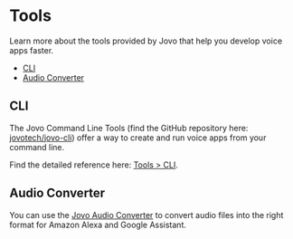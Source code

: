 # Tools

Learn more about the tools provided by Jovo that help you develop voice apps faster.

* [CLI](#cli)
* [Audio Converter](#audio-converter)

## CLI

The Jovo Command Line Tools (find the GitHub repository here: [jovotech/jovo-cli](https://github.com/jovotech/jovo-cli)) offer a way to create and run voice apps from your command line.

Find the detailed reference here: [Tools > CLI](https://github.com/jovotech/jovo-framework-nodejs/tree/master/docs/05_tools/cli).

## Audio Converter

You can use the [Jovo Audio Converter](https://www.jovo.tech/audio-converter) to convert audio files into the right format for Amazon Alexa and Google Assistant.
